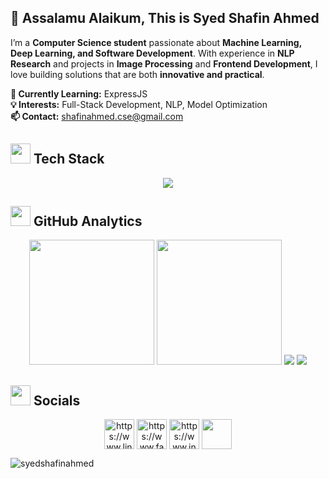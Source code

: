 ## 👋 Assalamu Alaikum, This is Syed Shafin Ahmed  

I’m a **Computer Science student** passionate about **Machine Learning, Deep Learning, and Software Development**. With experience in **NLP Research** and projects in **Image Processing** and **Frontend Development**, I love building solutions that are both **innovative and practical**.  

**📌 Currently Learning:** ExpressJS   
**💡 Interests:** Full-Stack Development, NLP, Model Optimization  
**📫 Contact:** [shafinahmed.cse@gmail.com](mailto:shafinahmed.cse@gmail.com)  


## <img src="https://media2.giphy.com/media/QssGEmpkyEOhBCb7e1/giphy.gif?cid=ecf05e47a0n3gi1bfqntqmob8g9aid1oyj2wr3ds3mg700bl&rid=giphy.gif" width="32"> Tech Stack

<div align="center">
<img src="https://skillicons.dev/icons?i=c,python,java,html,css,tailwind,js,react,firebase,nodejs,express,mysql,git,github,vscode,netlify,cloudflare,figma,linux&theme=dark" />
</div>


## <img src="https://media1.giphy.com/media/v1.Y2lkPTc5MGI3NjExN3M4M25iM3E4YmJmOGJlNDY1YmlqOTZvY3plYXlmNXd0Zmo3bmM2biZlcD12MV9pbnRlcm5hbF9naWZfYnlfaWQmY3Q9cw/l02VxIlpX9XzzmoGBu/giphy.gif" width="32"> GitHub Analytics

<div align="center">


<img height="200" src="https://github-readme-stats.vercel.app/api?username=syedshafinahmed&show_icons=true&theme=react&hide_border=true&bg_color=0D1117&title_color=58A6FF&icon_color=1F6FEB&text_color=C9D1D9&border_radius=10" />
<img height="200" src="https://github-readme-stats.vercel.app/api/top-langs/?username=syedshafinahmed&layout=compact&theme=react&hide_border=true&bg_color=0D1117&title_color=58A6FF&text_color=C9D1D9&border_radius=10&langs_count=8&v=2" />


<img src="https://streak-stats.demolab.com/?user=syedshafinahmed&theme=react&hide_border=true&background=0D1117&stroke=58A6FF&ring=1F6FEB&fire=FF6B6B&currStreakLabel=C9D1D9&sideNums=C9D1D9&currStreakNum=58A6FF&dates=C9D1D9&sideLabels=C9D1D9&border_radius=10&v=1" />


<img src="https://github-readme-activity-graph.vercel.app/graph?username=syedshafinahmed&custom_title=My%20Contribution%20Graph&bg_color=0D1117&color=58A6FF&line=1F6FEB&point=FF6B6B&area=true&hide_border=true&border_radius=10&v=2" />

</div>




## <img src="https://media1.giphy.com/media/v1.Y2lkPTc5MGI3NjExamh0dmg3cGU4cjJxNnc3cGFseGJldGwzeGQ5YWI4czRmZ3RrZjEyciZlcD12MV9pbnRlcm5hbF9naWZfYnlfaWQmY3Q9cw/zERwdCsUOpKUulcj2O/giphy.gif" width="32"> Socials

<p align="center">
<a href="https://www.linkedin.com/in/syed-shafin-ahmed-760533351/" target="blank"><img align="center" src="https://img.icons8.com/color/48/linkedin.png" alt="https://www.linkedin.com/in/syed-shafin-ahmed-760533351/" height="48" width="48" /></a>
<a href="https://www.facebook.com/share/172vjragcm/" target="blank"><img align="center" src="https://img.icons8.com/fluency/48/facebook.png" alt="https://www.facebook.com/share/172vjragcm/" height="48" width="48" /></a>
<a href="https://www.instagram.com/__shafin__ahmed?igsh=mta0agj0odbqawv2yq==" target="blank"><img align="center" src="https://img.icons8.com/3d-fluency/94/instagram-logo.png" alt="https://www.instagram.com/__shafin__ahmed?igsh=mta0agj0odbqawv2yq==" height="48" width="48" /></a>
<a href="https://wa.me/+8801630216932" target="blank"><img align="center" src="https://img.icons8.com/color/48/whatsapp--v1.png" height="48" width="48" /></a>
</p>

<p align="left"> <img src="https://komarev.com/ghpvc/?username=syedshafinahmed&label=Profile%20views&color=0e75b6&style=flat" alt="syedshafinahmed" /> </p>
